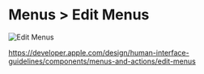 # Menus > Edit Menus

![Edit Menus](https://developer.apple.com/design/human-interface-guidelines/images/thumbnails/components/edit-menus-thumbnail_2x.png)

https://developer.apple.com/design/human-interface-guidelines/components/menus-and-actions/edit-menus